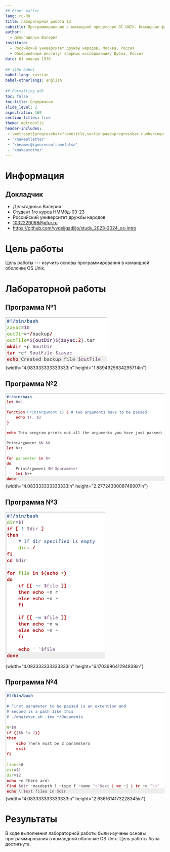 ```yaml
---
## Front matter
lang: ru-RU
title: Лабораторная работа 12
subtitle: Программирование в командной процессоре ОС UNIX. Командные файлы
author:
  - Дельгадильо Валерия
institute:
  - Российский университет дружбы народов, Москва, Россия
  - Объединённый институт ядерных исследований, Дубна, Россия
date: 01 января 1970

## i18n babel
babel-lang: russian
babel-otherlangs: english

## Formatting pdf
toc: false
toc-title: Содержание
slide_level: 2
aspectratio: 169
section-titles: true
theme: metropolis
header-includes:
 - \metroset{progressbar=frametitle,sectionpage=progressbar,numbering=fraction}
 - '\makeatletter'
 - '\beamer@ignorenonframefalse'
 - '\makeatother'
---
```



# Информация

## Докладчик

  * Дельгадильо Валерия
  * Студент 1го курса НММбд-03-23
  * Российский университет дружбы народов
  * [1032229098@pfur.ru](mailto:1032229098@pfur.ru)
  * <https://github.com/yvdeljgadiljo/study_2023-2024_os-intro>

# Цель работы 

Цель работы --- изучить основы программирования в командной оболочке OS
Unix.


# Лабораторной работы 

## Программа №1

![](image/image1.png){width="4.083333333333333in"
height="1.8894925634295714in"}

## Программа №2

![](image/image2.png){width="4.083333333333333in"
height="2.2772430008748907in"}

## Программа №3

![](image/image3.png){width="4.083333333333333in"
height="6.170369641294839in"}

## Программа №4
![](image/image4.png){width="4.083333333333333in"
height="2.6361614173228345in"}


# Результаты

В ходе выполнения лабораторной работы были изучены основы
программирования в командной оболочке OS Unix. Цель работы была
достигнута.


